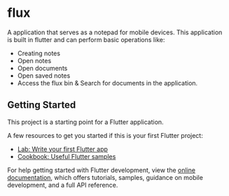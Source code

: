 # flux

A application that serves as a notepad for mobile devices. This application is built in flutter and can perform basic operations like:
- Creating notes
- Open notes
- Open documents 
- Open saved notes 
- Access the flux bin
& Search for documents in the application.

## Getting Started

This project is a starting point for a Flutter application.

A few resources to get you started if this is your first Flutter project:

- [Lab: Write your first Flutter app](https://docs.flutter.dev/get-started/codelab)
- [Cookbook: Useful Flutter samples](https://docs.flutter.dev/cookbook)

For help getting started with Flutter development, view the
[online documentation](https://docs.flutter.dev/), which offers tutorials,
samples, guidance on mobile development, and a full API reference.
